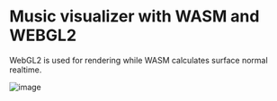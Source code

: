 # Music visualizer with WASM and WEBGL2

WebGL2 is used for rendering while WASM calculates surface normal realtime.

![image](https://github.com/lightest/musvis/assets/2725889/f22847e3-bfe5-4878-9145-23c9da84c9d4)
